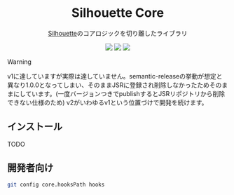 <div align="center">
    <h1>Silhouette Core</h1>
    <p>
    <div><a href="https://github.com/tadashi-aikawa/silhouette">Silhouette</a>のコアロジックを切り離したライブラリ</div>
    </p>
    <a href="https://github.com/tadashi-aikawa/silhouette-core/releases/latest"><img src="https://img.shields.io/github/release/tadashi-aikawa/silhouette-core.svg" /></a>
    <a href="https://github.com/tadashi-aikawa/silhouette-core/actions"><img src="https://github.com/tadashi-aikawa/silhouette-core/workflows/CI/badge.svg" /></a>
    <img src="https://img.shields.io/github/downloads/tadashi-aikawa/silhouette-core/total" />
</div>

> [!WARNING]
> v1に達していますが実際は達していません。semantic-releaseの挙動が想定と異なり1.0.0となってしまい、そのままJSRに登録され削除しなかったためそのままにしています。(一度バージョンつきでpublishするとJSRリポジトリから削除できない仕様のため)
> v2がいわゆるv1という位置づけで開発を続けます。

## インストール

TODO

## 開発者向け

```bash
git config core.hooksPath hooks
```
